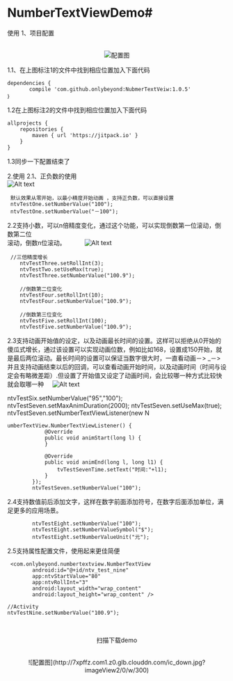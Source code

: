 # NumberTextViewDemo# 
使用
 1、项目配置</br>
    <div align=center> ![配置图](http://7xpffz.com1.z0.glb.clouddn.com/图片1.png?imageView2/0/w/400)</div>
       
       
  1.1、在上图标注1的文件中找到相应位置加入下面代码

```
dependencies {
       compile 'com.github.onlybeyond:NubmerTextVeiw:1.0.5'
｝
```
1.2在上图标注2的文件中找到相应位置加入下面代码

```
allprojects {
    repositories {
        maven { url 'https://jitpack.io' }
    }
}
```
1.3同步一下配置结束了

2.使用
     2.1、正负数的使用       
           ![Alt text](http://7xpffz.com1.z0.glb.clouddn.com/1.gif)
```
 默认效果从零开始，以最小精度开始动画 ，支持正负数，可以直接设置               
 ntvTestOne.setNumberValue("100");
 ntvTestOne.setNumberValue("－100");
```
  2.2支持小数，可以n倍精度变化，通过这个功能，可以实现倒数第一位滚动，倒数第二位   
      滚动，倒数n位滚动。
           ![Alt text](http://7xpffz.com1.z0.glb.clouddn.com/2.gif)

```
 //三倍精度增长
    ntvTestThree.setRollInt(3);
    ntvTestTwo.setUseMax(true);
    ntvTestThree.setNumberValue("100.9");

    //倒数第二位变化
    ntvTestFour.setRollInt(10);
    ntvTestFour.setNumberValue("100.9");

    //倒数第三位变化
    ntvTestFive.setRollInt(100);
    ntvTestFive.setNumberValue("100.9");
```

2.3支持动画开始值的设定，以及动画最长时间的设置。这样可以拒绝从0开始的傻瓜式增长，通过该设置可以实现动画位数，例如比如168，设置成150开始，就是最后两位滚动。最长时间的设置可以保证当数字很大时，一直看动画－> _－> 并且支持动画结束以后的回调，可以查看动画开始时间，以及动画时间（时间与设定会有略微差距）.但设置了开始值又设定了动画时间，会比较哪一种方式比较快就会取哪一种
      ![Alt text](http://7xpffz.com1.z0.glb.clouddn.com/3.gif)


 ntvTestSix.setNumberValue("95","100");
        ntvTestSeven.setMaxAnimDuration(2000);
        ntvTestSeven.setUseMax(true);
        ntvTestSeven.setNumberTextViewListener(new N

```
umberTextView.NumberTextViewListener() {
            @Override
            public void animStart(long l) {
            }

            @Override
            public void animEnd(long l, long l1) {
                tvTestSevenTime.setText("时间:"+l1);
            }
        });
        ntvTestSeven.setNumberValue("100");
```

2.4支持数值前后添加文字，这样在数字前面添加符号，在数字后面添加单位，满足更多的应用场景。
 

```
        ntvTestEight.setNumberValue("100");
        ntvTestEight.setNumberValueSymbol("$");
        ntvTestEight.setNumberValueUnit("元");
```
2.5支持属性配置文件，使用起来更佳简便
```
 <com.onlybeyond.numbertextview.NumberTextView
        android:id="@+id/ntv_test_nine"
        app:ntvStartValue="80"
        app:ntvRollInt="3"
        android:layout_width="wrap_content"
        android:layout_height="wrap_content" />

//Activity        
ntvTestNine.setNumberValue("100.9");

```
                              
                                                     <div align=center>扫描下载demo</div></br>
<div align=center> ![配置图](http://7xpffz.com1.z0.glb.clouddn.com/ic_down.jpg?imageView2/0/w/300)</div>
                               
        
        

                

